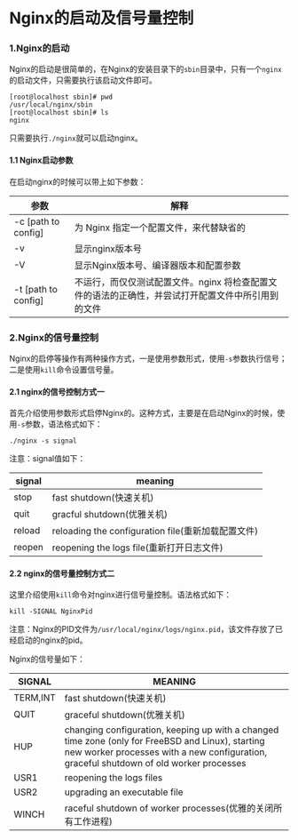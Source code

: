 # Nginx的启动及信号量控制

### 1.Nginx的启动
Nginx的启动是很简单的，在Nginx的安装目录下的`sbin`目录中，只有一个`nginx`的启动文件，只需要执行该启动文件即可。
```
[root@localhost sbin]# pwd
/usr/local/nginx/sbin
[root@localhost sbin]# ls
nginx
```
只需要执行`./nginx`就可以启动nginx。

#### 1.1 Nginx启动参数
在启动nginx的时候可以带上如下参数：

|参数|解释|
|-|-|
|-c [path to config] |为 Nginx 指定一个配置文件，来代替缺省的|
|-v |显示nginx版本号|
|-V |显示Nginx版本号、编译器版本和配置参数|
|-t [path to config]|不运行，而仅仅测试配置文件。nginx 将检查配置文件的语法的正确性，并尝试打开配置文件中所引用到的文件|

### 2.Nginx的信号量控制
Nginx的启停等操作有两种操作方式，一是使用参数形式，使用`-s`参数执行信号；二是使用`kill`命令设置信号量。

#### 2.1 nginx的信号控制方式一
首先介绍使用参数形式启停Nginx的。这种方式，主要是在启动Nginx的时候，使用`-s`参数，语法格式如下：
```
./nginx -s signal
```

注意：signal值如下：

|signal|meaning|
|-|-|
|stop|fast shutdown(快速关机)|
|quit|gracful shutdown(优雅关机)|
|reload|reloading the configuration file(重新加载配置文件)|
|reopen|reopening the logs file(重新打开日志文件)|

#### 2.2 nginx的信号量控制方式二
这里介绍使用`kill`命令对nginx进行信号量控制。语法格式如下：

```
kill -SIGNAL NginxPid
```

注意：Nginx的PID文件为`/usr/local/nginx/logs/nginx.pid`，该文件存放了已经启动的nginx的pid。

Nginx的信号量如下：

|SIGNAL|MEANING|
|-|-|
|TERM,INT|fast shutdown(快速关机)|
|QUIT|graceful shutdown(优雅关机)|
|HUP|changing configuration, keeping up with a changed time zone (only for FreeBSD and Linux), starting new worker processes with a new configuration, graceful shutdown of old worker processes|
|USR1|reopening the logs files|
|USR2|upgrading an executable file|
|WINCH|raceful shutdown of worker processes(优雅的关闭所有工作进程)




